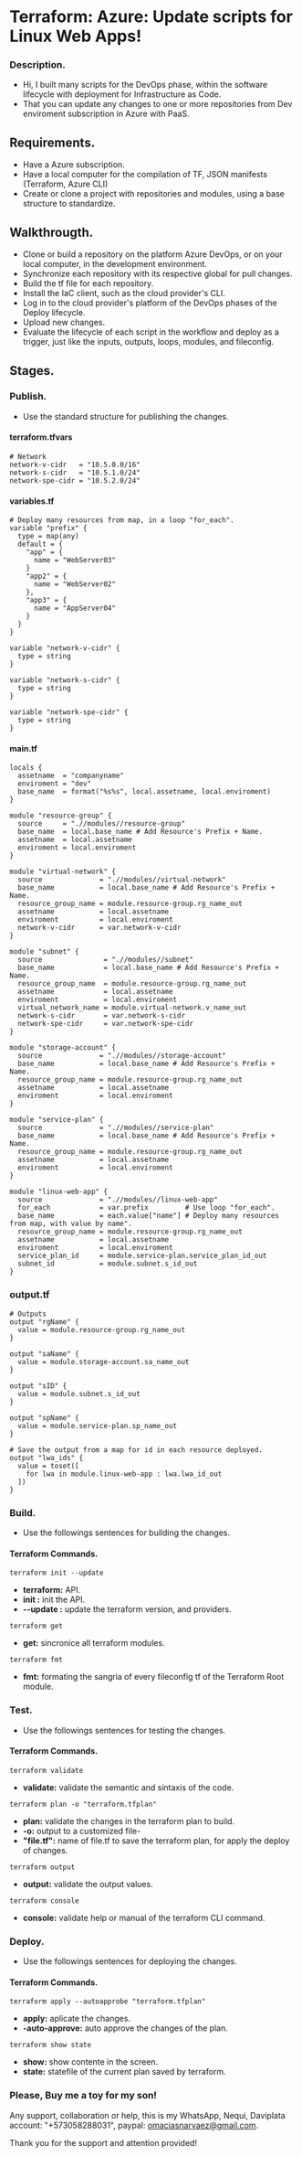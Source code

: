 # Terraform: Azure: Update scripts for Linux Web Apps!

### Description.

- Hi, I built many scripts for the DevOps phase, within the software lifecycle with deployment for Infrastructure as Code.
- That you can update any changes to one or more repositories from Dev enviroment subscription in Azure with PaaS.


## Requirements.

- Have a Azure subscription.
- Have a local computer for the compilation of TF, JSON manifests (Terraform, Azure CLI)
- Create or clone a project with repositories and modules, using a base structure to standardize.


## Walkthrougth.

- Clone or build a repository on the platform Azure DevOps, or on your local computer, in the development environment.
- Synchronize each repository with its respective global for pull changes.
- Build the tf file for each repository.
- Install the IaC client, such as the cloud provider's CLI.
- Log in to the cloud provider's platform of the DevOps phases of the Deploy lifecycle.
- Upload new changes.
- Evaluate the lifecycle of each script in the workflow and deploy as a trigger, just like the inputs, outputs, loops, modules, and fileconfig.

## Stages.

### Publish.
- Use the standard structure for publishing the changes.

#### terraform.tfvars

~~~
# Network
network-v-cidr   = "10.5.0.0/16"
network-s-cidr   = "10.5.1.0/24"
network-spe-cidr = "10.5.2.0/24"
~~~

#### variables.tf

~~~
# Deploy many resources from map, in a loop "for_each".
variable "prefix" {
  type = map(any)
  default = {
    "app" = {
      name = "WebServer03"
    }
    "app2" = {
      name = "WebServer02"
    },
    "app3" = {
      name = "AppServer04"
    }
  }
}

variable "network-v-cidr" {
  type = string
}

variable "network-s-cidr" {
  type = string
}

variable "network-spe-cidr" {
  type = string
}
~~~

#### main.tf

~~~
locals {
  assetname  = "companyname"
  enviroment = "dev"
  base_name  = format("%s%s", local.assetname, local.enviroment)
}

module "resource-group" {
  source     = ".//modules//resource-group"
  base_name  = local.base_name # Add Resource's Prefix + Name.
  assetname  = local.assetname
  enviroment = local.enviroment
}

module "virtual-network" {
  source              = ".//modules//virtual-network"
  base_name           = local.base_name # Add Resource's Prefix + Name.
  resource_group_name = module.resource-group.rg_name_out
  assetname           = local.assetname
  enviroment          = local.enviroment
  network-v-cidr      = var.network-v-cidr
}

module "subnet" {
  source               = ".//modules//subnet"
  base_name            = local.base_name # Add Resource's Prefix + Name.
  resource_group_name  = module.resource-group.rg_name_out
  assetname            = local.assetname
  enviroment           = local.enviroment
  virtual_network_name = module.virtual-network.v_name_out
  network-s-cidr       = var.network-s-cidr
  network-spe-cidr     = var.network-spe-cidr
}

module "storage-account" {
  source              = ".//modules//storage-account"
  base_name           = local.base_name # Add Resource's Prefix + Name.
  resource_group_name = module.resource-group.rg_name_out
  assetname           = local.assetname
  enviroment          = local.enviroment
}

module "service-plan" {
  source              = ".//modules//service-plan"
  base_name           = local.base_name # Add Resource's Prefix + Name.
  resource_group_name = module.resource-group.rg_name_out
  assetname           = local.assetname
  enviroment          = local.enviroment
}

module "linux-web-app" {
  source              = ".//modules//linux-web-app"
  for_each            = var.prefix         # Use loop "for_each".
  base_name           = each.value["name"] # Deploy many resources from map, with value by name".
  resource_group_name = module.resource-group.rg_name_out
  assetname           = local.assetname
  enviroment          = local.enviroment
  service_plan_id     = module.service-plan.service_plan_id_out
  subnet_id           = module.subnet.s_id_out
}
~~~

### output.tf

~~~
# Outputs
output "rgName" {
  value = module.resource-group.rg_name_out
}

output "saName" {
  value = module.storage-account.sa_name_out
}

output "sID" {
  value = module.subnet.s_id_out
}

output "spName" {
  value = module.service-plan.sp_name_out
}

# Save the output from a map for id in each resource deployed.
output "lwa_ids" {
  value = toset([
    for lwa in module.linux-web-app : lwa.lwa_id_out
  ])
}
~~~


### Build.
- Use the followings sentences for building the changes.

#### Terraform Commands.

~~~
terraform init --update
~~~
- **terraform:** API.
- **init     :** init the API.
- **--update :** update the terraform version, and providers.

~~~
terraform get
~~~
- **get:** sincronice all terraform modules.

~~~
terraform fmt
~~~
- **fmt:** formating the sangria of every fileconfig tf of the Terraform Root module.


### Test.
- Use the followings sentences for testing the changes.

#### Terraform Commands.

~~~
terraform validate
~~~
- **validate:** validate the semantic and sintaxis of the code.

~~~
terraform plan -o "terraform.tfplan"
~~~
- **plan:** validate the changes in the terraform plan to build.
- **-o:** output to a customized file-
- **"file.tf":** name of file.tf to save the terraform plan, for apply the deploy of changes.

~~~
terraform output
~~~
- **output:** validate the output values.

~~~
terraform console
~~~
- **console:** validate help or manual of the terraform CLI command.


### Deploy.
- Use the followings sentences for deploying the changes.

#### Terraform Commands.

~~~
terraform apply --autoapprobe "terraform.tfplan"
~~~
- **apply:** aplicate the changes.
- **-auto-approve:** auto approve the changes of the plan.

~~~
terraform show state
~~~
- **show:** show contente in the screen.
- **state:** statefile of the current plan saved by terraform.



### Please, Buy me a toy for my son!
Any support, collaboration or help, this is my WhatsApp, Nequi, Daviplata account: "+573058288031", paypal: omaciasnarvaez@gmail.com.

Thank you for the support and attention provided!
